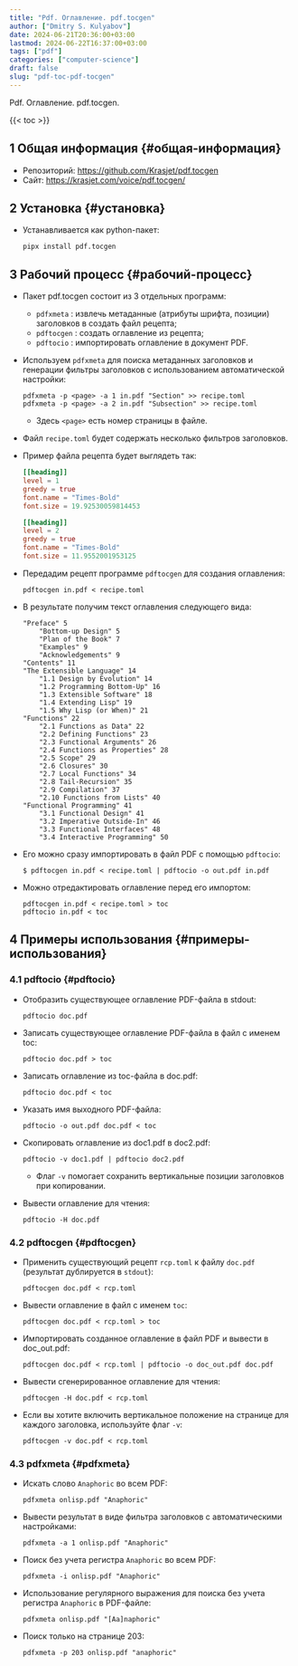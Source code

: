 ```yaml
---
title: "Pdf. Оглавление. pdf.tocgen"
author: ["Dmitry S. Kulyabov"]
date: 2024-06-21T20:36:00+03:00
lastmod: 2024-06-22T16:37:00+03:00
tags: ["pdf"]
categories: ["computer-science"]
draft: false
slug: "pdf-toc-pdf-tocgen"
---
```


Pdf. Оглавление. pdf.tocgen.

<!--more-->

{{< toc >}}


## <span class="section-num">1</span> Общая информация {#общая-информация}

-   Репозиторий: <https://github.com/Krasjet/pdf.tocgen>
-   Сайт: <https://krasjet.com/voice/pdf.tocgen/>


## <span class="section-num">2</span> Установка {#установка}

-   Устанавливается как python-пакет:
    ```shell
    pipx install pdf.tocgen
    ```


## <span class="section-num">3</span> Рабочий процесс {#рабочий-процесс}

-   Пакет pdf.tocgen состоит из 3 отдельных программ:
    -   `pdfxmeta` : извлечь метаданные (атрибуты шрифта, позиции) заголовков в создать файл рецепта;
    -   `pdftocgen` : создать оглавление из рецепта;
    -   `pdftocio` : импортировать оглавление в документ PDF.
-   Используем `pdfxmeta` для поиска метаданных заголовков и генерации фильтры заголовков с использованием автоматической настройки:
    ```shell
    pdfxmeta -p <page> -a 1 in.pdf "Section" >> recipe.toml
    pdfxmeta -p <page> -a 2 in.pdf "Subsection" >> recipe.toml
    ```

    -   Здесь `<page>` есть номер страницы в файле.
-   Файл `recipe.toml` будет содержать несколько фильтров заголовков.
-   Пример файла рецепта будет выглядеть так:
    ```toml
    [[heading]]
    level = 1
    greedy = true
    font.name = "Times-Bold"
    font.size = 19.92530059814453

    [[heading]]
    level = 2
    greedy = true
    font.name = "Times-Bold"
    font.size = 11.9552001953125
    ```
-   Передадим рецепт программе `pdftocgen` для создания оглавления:
    ```shell
    pdftocgen in.pdf < recipe.toml
    ```
-   В результате получим текст оглавления следующего вида:
    ```conf-unix
    "Preface" 5
        "Bottom-up Design" 5
        "Plan of the Book" 7
        "Examples" 9
        "Acknowledgements" 9
    "Contents" 11
    "The Extensible Language" 14
        "1.1 Design by Evolution" 14
        "1.2 Programming Bottom-Up" 16
        "1.3 Extensible Software" 18
        "1.4 Extending Lisp" 19
        "1.5 Why Lisp (or When)" 21
    "Functions" 22
        "2.1 Functions as Data" 22
        "2.2 Defining Functions" 23
        "2.3 Functional Arguments" 26
        "2.4 Functions as Properties" 28
        "2.5 Scope" 29
        "2.6 Closures" 30
        "2.7 Local Functions" 34
        "2.8 Tail-Recursion" 35
        "2.9 Compilation" 37
        "2.10 Functions from Lists" 40
    "Functional Programming" 41
        "3.1 Functional Design" 41
        "3.2 Imperative Outside-In" 46
        "3.3 Functional Interfaces" 48
        "3.4 Interactive Programming" 50
    ```
-   Его можно сразу импортировать в файл PDF с помощью `pdftocio`:
    ```shell
    $ pdftocgen in.pdf < recipe.toml | pdftocio -o out.pdf in.pdf
    ```
-   Можно отредактировать оглавление перед его импортом:
    ```shell
    pdftocgen in.pdf < recipe.toml > toc
    pdftocio in.pdf < toc
    ```


## <span class="section-num">4</span> Примеры  использования {#примеры-использования}


### <span class="section-num">4.1</span> pdftocio {#pdftocio}

-   Отобразить существующее оглавление PDF-файла в stdout:
    ```shell
    pdftocio doc.pdf
    ```

-   Записать существующее оглавление PDF-файла в файл с именем toc:
    ```shell
    pdftocio doc.pdf > toc
    ```

-   Записать оглавление из toc-файла в doc.pdf:
    ```shell
    pdftocio doc.pdf < toc
    ```

-   Указать имя выходного PDF-файла:
    ```shell
    pdftocio -o out.pdf doc.pdf < toc
    ```

-   Скопировать оглавление из doc1.pdf в doc2.pdf:
    ```shell
    pdftocio -v doc1.pdf | pdftocio doc2.pdf
    ```

    -   Флаг `-v` помогает сохранить вертикальные позиции заголовков при копировании.
-   Вывести оглавление для чтения:
    ```shell
    pdftocio -H doc.pdf
    ```


### <span class="section-num">4.2</span> pdftocgen {#pdftocgen}

-   Применить существующий рецепт `rcp.toml` к файлу `doc.pdf` (результат дублируется в `stdout`):
    ```shell
    pdftocgen doc.pdf < rcp.toml
    ```

-   Вывести оглавление в файл с именем `toc`:
    ```shell
    pdftocgen doc.pdf < rcp.toml > toc
    ```

-   Импортировать созданное оглавление в файл PDF и вывести в doc_out.pdf:
    ```shell
    pdftocgen doc.pdf < rcp.toml | pdftocio -o doc_out.pdf doc.pdf
    ```

-   Вывести сгенерированное оглавление для чтения:
    ```shell
    pdftocgen -H doc.pdf < rcp.toml
    ```

-   Если вы хотите включить вертикальное положение на странице для каждого заголовка, используйте флаг `-v`:
    ```shell
    pdftocgen -v doc.pdf < rcp.toml
    ```


### <span class="section-num">4.3</span> pdfxmeta {#pdfxmeta}

-   Искать слово `Anaphoric` во всем PDF:
    ```shell
    pdfxmeta onlisp.pdf "Anaphoric"
    ```

-   Вывести результат в виде фильтра заголовков с автоматическими настройками:
    ```shell
    pdfxmeta -a 1 onlisp.pdf "Anaphoric"
    ```

-   Поиск без учета регистра `Anaphoric` во всем PDF:
    ```shell
    pdfxmeta -i onlisp.pdf "Anaphoric"
    ```

-   Использование регулярного выражения для поиска без учета регистра `Anaphoric` в PDF-файле:
    ```shell
    pdfxmeta onlisp.pdf "[Aa]naphoric"
    ```

-   Поиск только на странице 203:
    ```shell
    pdfxmeta -p 203 onlisp.pdf "anaphoric"
    ```
